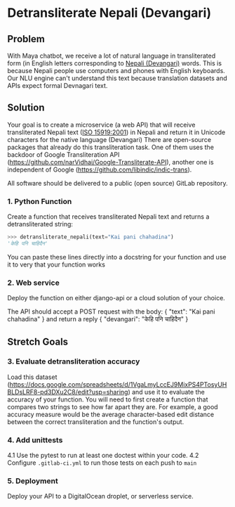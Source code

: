 # Detransliterate Nepali (Devangari)

## Problem

With Maya chatbot, we receive a lot of natural language in transliterated form (in English letters corresponding to [Nepali (Devangari)](https://en.wikipedia.org/wiki/Nepali_language) words. This is because Nepali people use computers and phones with English keyboards. Our NLU engine can't understand this text because translation datasets and APIs expect formal Devnagari text.

## Solution

Your goal is to create a microservice (a web API) that will receive transliterated Nepali text ([ISO 15919:2001](https://www.iso.org/standard/28333.html)) in Nepali and return it in Unicode characters for the native language (Devangari)
There are open-source packages that already do this transliteration task. One of them uses the backdoor of Google Transliteration API (https://github.com/narVidhai/Google-Transliterate-API), another one is independent of Google (https://github.com/libindic/indic-trans).

All software should be delivered to a public (open source) GitLab repository.

### 1. Python Function
Create a function that receives transliterated Nepali text and returns a detransliterated string:

```python
>>> detransliterate_nepali(text="Kai pani chahadina")
'केहि पनि चाहिदैन'
```

You can paste these lines directly into a docstring for your function and use it to very that your function works

### 2. Web service
Deploy the function on either django-api or a cloud solution of your choice. 

The API should accept a POST request with the body:
{
    "text": "Kai pani chahadina"
}
and return a reply
{
    "devangari": "केहि पनि चाहिदैन"
}

## Stretch Goals

### 3. Evaluate detransliteration accuracy

Load this dataset (https://docs.google.com/spreadsheets/d/1VgaLmyLccEJ9MixPS4PTosyUHBLDsLRF8-pd3DXu2C8/edit?usp=sharing) and use it to evaluate the accuracy of your function.
You will need to first create a function that compares two strings to see how far apart they are.
For example, a good accuracy measure would be the average character-based edit distance between the correct transliteration and the function's output.

### 4. Add unittests

4.1 Use the pytest to run at least one doctest within your code.
4.2 Configure `.gitlab-ci.yml` to run those tests on each push to `main`

### 5. Deployment

Deploy your API to a DigitalOcean droplet, or serverless service.


